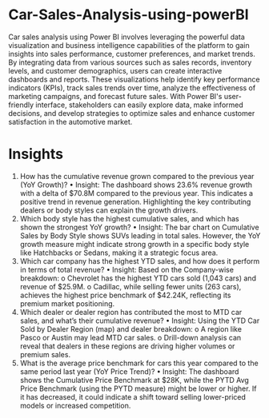 # Car-Sales-Analysis-using-powerBI
Car sales analysis using Power BI involves leveraging the powerful data visualization and business intelligence capabilities of the platform to gain insights into sales performance, customer preferences, and market trends. By integrating data from various sources such as sales records, inventory levels, and customer demographics, users can create interactive dashboards and reports. These visualizations help identify key performance indicators (KPIs), track sales trends over time, analyze the effectiveness of marketing campaigns, and forecast future sales. With Power BI's user-friendly interface, stakeholders can easily explore data, make informed decisions, and develop strategies to optimize sales and enhance customer satisfaction in the automotive market.

# Insights 
1. How has the cumulative revenue grown compared to the previous year (YoY
Growth)?
• Insight: The dashboard shows 23.6% revenue growth with a delta of $70.8M
compared to the previous year. This indicates a positive trend in revenue
generation. Highlighting the key contributing dealers or body styles can explain
the growth drivers.
2. Which body style has the highest cumulative sales, and which has shown the
strongest YoY growth?
• Insight: The bar chart on Cumulative Sales by Body Style shows SUVs
leading in total sales. However, the YoY growth measure might indicate strong
growth in a specific body style like Hatchbacks or Sedans, making it a strategic
focus area.
3. Which car company has the highest YTD sales, and how does it perform in
terms of total revenue?
• Insight: Based on the Company-wise breakdown:
o Chevrolet has the highest YTD cars sold (1,043 cars) and revenue of
$25.9M.
o Cadillac, while selling fewer units (263 cars), achieves the highest price
benchmark of $42.24K, reflecting its premium market positioning.
4. Which dealer or dealer region has contributed the most to MTD car sales, and
what’s their cumulative revenue?
• Insight: Using the YTD Car Sold by Dealer Region (map) and dealer
breakdown:
o A region like Pasco or Austin may lead MTD car sales.
o Drill-down analysis can reveal that dealers in these regions are driving
higher volumes or premium sales.
5. What is the average price benchmark for cars this year compared to the same
period last year (YoY Price Trend)?
• Insight: The dashboard shows the Cumulative Price Benchmark at $28K,
while the PYTD Avg Price Benchmark (using the PYTD measure) might be
lower or higher. If it has decreased, it could indicate a shift toward selling
lower-priced models or increased competition.
